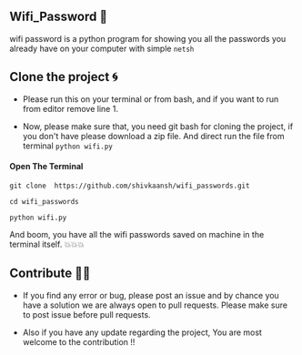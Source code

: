 ## Wifi_Password 👀

wifi password is a python program for showing you all the passwords you already have on your computer with simple ```netsh```

## Clone the project 🌀

- Please run this on your terminal or from bash, and if you want to run from editor remove line 1. 

- Now, please make sure that, you need git bash for cloning the project, if you don't have please download a zip file. And direct run the file from terminal `python wifi.py`

#### Open The Terminal 

```
git clone  https://github.com/shivkaansh/wifi_passwords.git

cd wifi_passwords

python wifi.py
```
And boom, you have all the wifi passwords saved on machine in the terminal itself. 💥💥💥

## Contribute 👨‍💻

* If you find any error or bug, please post an issue and by chance you have a solution we are always open to pull requests. Please make sure to post issue before pull requests.

* Also if you have any update regarding the project, You are most welcome to the contribution !! 

